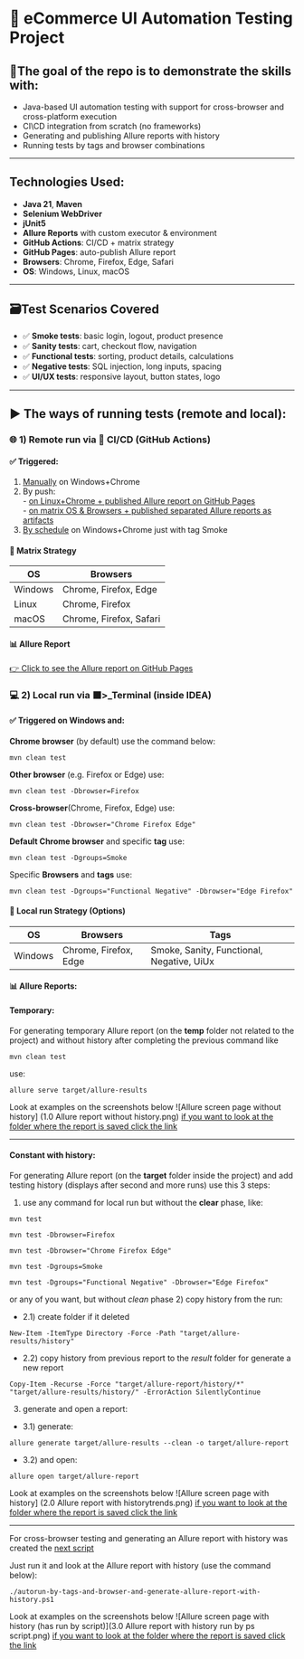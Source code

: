# 🛒 eCommerce UI Automation Testing Project

## 🎯The goal of the repo is to demonstrate the skills with:
- Java-based UI automation testing with support for cross-browser and cross-platform execution
- CI\CD integration from scratch (no frameworks)
- Generating and publishing Allure reports with history
- Running tests by tags and browser combinations

---

## Technologies Used:
- **Java 21**, **Maven**
- **Selenium WebDriver**
- **jUnit5**
- **Allure Reports** with custom executor & environment
- **GitHub Actions**: CI/CD + matrix strategy
- **GitHub Pages**: auto-publish Allure report
- **Browsers**: Chrome, Firefox, Edge, Safari
- **OS**: Windows, Linux, macOS
---

## 🗃️Test Scenarios Covered
- ✅ **Smoke tests**: basic login, logout, product presence
- ✅ **Sanity tests**: cart, checkout flow, navigation
- ✅ **Functional tests**: sorting, product details, calculations
- ✅ **Negative tests**: SQL injection, long inputs, spacing
- ✅ **UI/UX tests**: responsive layout, button states, logo

---
## ▶️ The ways of running tests (remote and local):
### 🌐 1) Remote run via 🚀 CI/CD (GitHub Actions)
#### ✅ Triggered:
1) [Manually](https://github.com/Olexandr29/eCommerce/blob/main/.github/workflows/manually-triggered-run-tests-on-windows.yml) 
on Windows+Chrome 
2) By push:
<br>- [on Linux+Chrome + published Allure report on GitHub Pages](https://github.com/Olexandr29/eCommerce/blob/main/.github/workflows/auto-triggered-by-push-on-linux-chrome-and-publish-allure-report-on-github-pages.yml)
<br>- [on matrix OS & Browsers + published separated Allure reports as artifacts](https://github.com/Olexandr29/eCommerce/blob/main/.github/workflows/auto-triggered-tests-by-push-on-matrix-os-browser.yml)
3) [By schedule](https://github.com/Olexandr29/eCommerce/blob/main/.github/workflows/auto-triggered-tests-by-schedule.yml)
on Windows+Chrome just with tag Smoke

#### 🧩 Matrix Strategy
| OS      | Browsers               |
|---------|------------------------|
| Windows | Chrome, Firefox, Edge  |
| Linux   | Chrome, Firefox        |
| macOS   | Chrome, Firefox, Safari|

#### 📊 Allure Report
[👉 Click to see the Allure report on GitHub Pages](https://olexandr29.github.io/eCommerce/)

### 💻 2) Local run via ⬛>_Terminal (inside IDEA)
#### ✅ Triggered on Windows and:

**Chrome browser** (by default) use the command below:
```
mvn clean test
```
**Other browser** (e.g. Firefox or Edge) use:
```
mvn clean test -Dbrowser=Firefox
```
**Cross-browser**(Chrome, Firefox, Edge) use:
```
mvn clean test -Dbrowser="Chrome Firefox Edge"
```
**Default Chrome browser** and specific **tag** use:
```
mvn clean test -Dgroups=Smoke
```
Specific **Browsers** and **tags** use:
```
mvn clean test -Dgroups="Functional Negative" -Dbrowser="Edge Firefox"
```

#### 🧩 Local run Strategy (Options)
| OS      | Browsers        | Tags                                    |
|---------|-----------------------|-----------------------------------|
| Windows | Chrome, Firefox, Edge | Smoke, Sanity, Functional, Negative, UiUx |

#### 📊 Allure Reports:
#### **Temporary:**

For generating temporary Allure report (on the **temp** folder not related to the project) and without history
after completing the previous command like
```
mvn clean test
```
use:
```
allure serve target/allure-results
```
Look at examples on the screenshots below
![Allure screen page without history] (1.0 Allure report without history.png)
[if you want to look at the folder where the report is saved click the link](https://github.com/Olexandr29/eCommerce/blob/main/screenShots/1.1%20report%20generated%20to%20temp%20folder(not%20related%20to%20the%20project).png)
___

#### **Constant with history:**

For generating Allure report (on the **target** folder inside the project) and add testing history (displays after second and more runs)
use this 3 steps:
1) use any command for local run but without the **clear** phase, like:
```
mvn test
```
```
mvn test -Dbrowser=Firefox
```
```
mvn test -Dbrowser="Chrome Firefox Edge"
```
```
mvn test -Dgroups=Smoke
```
```
mvn test -Dgroups="Functional Negative" -Dbrowser="Edge Firefox"
```
or any of you want, but without *clean* phase
2) copy history from the run:
- 2.1) create folder if it deleted
```
New-Item -ItemType Directory -Force -Path "target/allure-results/history"
```
- 2.2) copy history from previous report to the *result* folder for generate a new report
```
Copy-Item -Recurse -Force "target/allure-report/history/*" "target/allure-results/history/" -ErrorAction SilentlyContinue
```
3) generate and open a report:
- 3.1) generate:
```
allure generate target/allure-results --clean -o target/allure-report
```
- 3.2) and open:
```
allure open target/allure-report
```
Look at examples on the screenshots below
![Allure screen page with history] (2.0 Allure report with historytrends.png)
[if you want to look at the folder where the report is saved click the link](https://github.com/Olexandr29/eCommerce/blob/main/screenShots/2.1%20report%20generated%20to%20Report%20folder%20insdie%20the%20project(target).png)
___
For cross-browser testing and generating an Allure report with history 
was created the [next script](https://github.com/Olexandr29/eCommerce/blob/main/autorun-by-tags-and-browser-and-generate-allure-report-with-history.ps1)

Just run it and look at the Allure report with history (use the command below):
```
./autorun-by-tags-and-browser-and-generate-allure-report-with-history.ps1
```
Look at examples on the screenshots below
![Allure screen page with history (has run by script)](3.0 Allure report with history run by ps script.png)
[if you want to look at the folder where the report is saved click the link](https://github.com/Olexandr29/eCommerce/blob/main/screenShots/3.1.%20inside%20the%20project(target)%20folder%20.png)